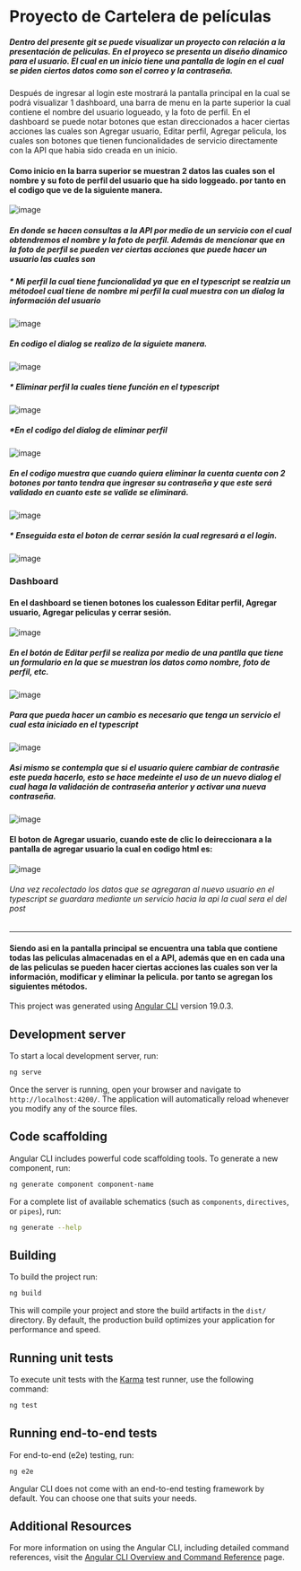 # Proyecto de Cartelera de películas 
##### Dentro del presente git se puede visualizar un proyecto con relación a la presentación de peliculas. En el proyeco se presenta un diseño dinamico para el usuario. El cual en un inicio tiene una pantalla de login en el cual se piden ciertos datos como son el correo y la contraseña.
Después de ingresar al login este mostrará la pantalla principal en la cual se podrá visualizar 1 dashboard, una barra de menu en la parte superior la cual contiene el nombre del usuario logueado, y la foto de perfil.
En el dashboard se puede notar botones que estan direccionados a hacer ciertas acciones las cuales son Agregar usuario, Editar perfil, Agregar pelicula, los cuales son botones que tienen funcionalidades de servicio directamente con la API que habia sido creada en un inicio.

#### Como inicio en la barra superior se muestran 2 datos las cuales son el nombre y su foto de perfil del usuario que ha sido loggeado. por tanto en el codigo que ve de la siguiente manera. 

![image](https://github.com/user-attachments/assets/de9532a7-e751-4dcb-a950-9a4a8f361711)

##### En donde se hacen consultas a la API por medio de un servicio con el cual obtendremos el nombre y la foto de perfil. Además de mencionar que en la foto de perfil se pueden ver ciertas acciones que puede hacer un usuario las cuales son 
##### * Mi perfil la cual tiene funcionalidad ya que en el typescript se realzia un métodoel cual tiene de nombre mi perfil la cual muestra con un dialog la información del usuario 
![image](https://github.com/user-attachments/assets/85ebec4d-6e87-48ea-a3bc-396d6fae861d)

##### En codigo el dialog se realizo de la siguiete manera.
![image](https://github.com/user-attachments/assets/c1e2006f-ddc3-4a3e-b232-09117e615ac1)

##### * Eliminar perfil la cuales tiene función en el typescript  
![image](https://github.com/user-attachments/assets/bb87fd60-a1d2-4b4e-a315-04143a85bdfc)

##### *En el codigo del dialog de eliminar perfil
![image](https://github.com/user-attachments/assets/1d39834c-31b9-46ee-adc3-e03d67316304)

##### En el codigo muestra que cuando quiera eliminar la cuenta cuenta con 2 botones por tanto tendra que ingresar su contraseña y que este será validado en cuanto este se valide se eliminará.
![image](https://github.com/user-attachments/assets/ac3f3bd8-b947-45ec-929f-b13fb58854e6)

##### * Enseguida esta el boton de cerrar sesión la cual regresará a el login. 
![image](https://github.com/user-attachments/assets/ea90e16d-72f6-4528-9e66-a9d0d36067e7)

### Dashboard

#### En el dashboard se tienen botones los cualesson Editar perfil, Agregar usuario, Agregar peliculas y cerrar sesión.
![image](https://github.com/user-attachments/assets/fd3eaada-16e2-4570-9c81-9937694e8d49)

##### En el botón de Editar perfil se realiza por medio de una pantlla que tiene un formulario en la que se muestran los datos como nombre, foto de perfil, etc. 

![image](https://github.com/user-attachments/assets/a8a040c6-9945-4705-8fd0-8ae98ebae057)

##### Para que pueda hacer un cambio es necesario que tenga un servicio el cual esta iniciado en el typescript 

![image](https://github.com/user-attachments/assets/820ede98-f3ed-43b2-981e-861ffbb39d9f)

##### Asi mismo se contempla que si el usuario quiere cambiar de contrasñe este pueda hacerlo, esto se hace medeinte el uso de un nuevo dialog el cual haga la validación de contraseña anterior y activar una nueva contraseña.
![image](https://github.com/user-attachments/assets/74d73238-f38a-4fab-821d-d6d2c72d4c3a)


#### El boton de Agregar usuario, cuando este de clic lo deireccionara a la pantalla de agregar usuario la cual  en codigo html es:


![image](https://github.com/user-attachments/assets/ae0fc59e-2039-4dc4-9985-e4355bb19761)

###### Una vez recolectado los datos que se agregaran al nuevo usuario en el typescript se guardara mediante un servicio  hacia la api la cual sera el del post 










-------------------------------------------------------------------------------------------------------------------
#### Siendo asi en la pantalla principal se encuentra una tabla que contiene todas las peliculas almacenadas en el a API, además que en en cada una de las peliculas se pueden hacer ciertas acciones las cuales son ver la información, modificar y eliminar la pelicula. por tanto se agregan los siguientes métodos. 

















This project was generated using [Angular CLI](https://github.com/angular/angular-cli) version 19.0.3.

## Development server

To start a local development server, run:

```bash
ng serve
```

Once the server is running, open your browser and navigate to `http://localhost:4200/`. The application will automatically reload whenever you modify any of the source files.

## Code scaffolding

Angular CLI includes powerful code scaffolding tools. To generate a new component, run:

```bash
ng generate component component-name
```

For a complete list of available schematics (such as `components`, `directives`, or `pipes`), run:

```bash
ng generate --help
```

## Building

To build the project run:

```bash
ng build
```

This will compile your project and store the build artifacts in the `dist/` directory. By default, the production build optimizes your application for performance and speed.

## Running unit tests

To execute unit tests with the [Karma](https://karma-runner.github.io) test runner, use the following command:

```bash
ng test
```

## Running end-to-end tests

For end-to-end (e2e) testing, run:

```bash
ng e2e
```

Angular CLI does not come with an end-to-end testing framework by default. You can choose one that suits your needs.

## Additional Resources

For more information on using the Angular CLI, including detailed command references, visit the [Angular CLI Overview and Command Reference](https://angular.dev/tools/cli) page.
